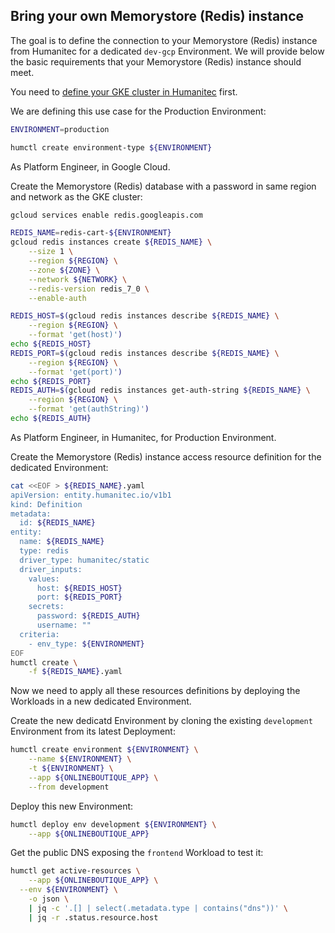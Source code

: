 ## Bring your own Memorystore (Redis) instance

The goal is to define the connection to your Memorystore (Redis) instance from Humanitec for a dedicated `dev-gcp` Environment. We will provide below the basic requirements that your Memorystore (Redis) instance should meet.

You need to [define your GKE cluster in Humanitec](byo-gke.md) first.

We are defining this use case for the Production Environment:
```bash
ENVIRONMENT=production

humctl create environment-type ${ENVIRONMENT}
```

As Platform Engineer, in Google Cloud.

Create the Memorystore (Redis) database with a password in same region and network as the GKE cluster:
```bash
gcloud services enable redis.googleapis.com

REDIS_NAME=redis-cart-${ENVIRONMENT}
gcloud redis instances create ${REDIS_NAME} \
    --size 1 \
    --region ${REGION} \
    --zone ${ZONE} \
    --network ${NETWORK} \
    --redis-version redis_7_0 \
    --enable-auth
```

```bash
REDIS_HOST=$(gcloud redis instances describe ${REDIS_NAME} \
    --region ${REGION} \
    --format 'get(host)')
echo ${REDIS_HOST}
REDIS_PORT=$(gcloud redis instances describe ${REDIS_NAME} \
    --region ${REGION} \
    --format 'get(port)')
echo ${REDIS_PORT}
REDIS_AUTH=$(gcloud redis instances get-auth-string ${REDIS_NAME} \
    --region ${REGION} \
    --format 'get(authString)')
echo ${REDIS_AUTH}
```

As Platform Engineer, in Humanitec, for Production Environment.

Create the Memorystore (Redis) instance access resource definition for the dedicated Environment:
```bash
cat <<EOF > ${REDIS_NAME}.yaml
apiVersion: entity.humanitec.io/v1b1
kind: Definition
metadata:
  id: ${REDIS_NAME}
entity:
  name: ${REDIS_NAME}
  type: redis
  driver_type: humanitec/static
  driver_inputs:
    values:
      host: ${REDIS_HOST}
      port: ${REDIS_PORT}
    secrets:
      password: ${REDIS_AUTH}
      username: ""
  criteria:
    - env_type: ${ENVIRONMENT}
EOF
humctl create \
    -f ${REDIS_NAME}.yaml
```

Now we need to apply all these resources definitions by deploying the Workloads in a new dedicated Environment.

Create the new dedicatd Environment by cloning the existing `development` Environment from its latest Deployment:
```bash
humctl create environment ${ENVIRONMENT} \
    --name ${ENVIRONMENT} \
    -t ${ENVIRONMENT} \
    --app ${ONLINEBOUTIQUE_APP} \
    --from development
```

Deploy this new Environment:
```bash
humctl deploy env development ${ENVIRONMENT} \
    --app ${ONLINEBOUTIQUE_APP}
```

Get the public DNS exposing the `frontend` Workload to test it:
```bash
humctl get active-resources \
	--app ${ONLINEBOUTIQUE_APP} \
  --env ${ENVIRONMENT} \
	-o json \
	| jq -c '.[] | select(.metadata.type | contains("dns"))' \
	| jq -r .status.resource.host
```
